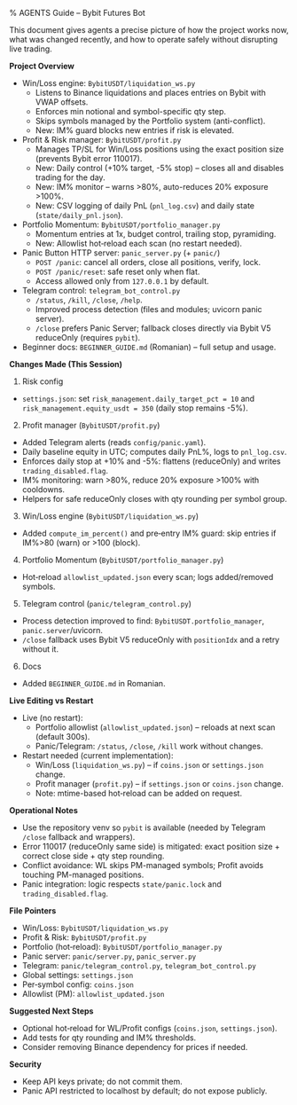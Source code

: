 % AGENTS Guide – Bybit Futures Bot

This document gives agents a precise picture of how the project works now, what was changed recently, and how to operate safely without disrupting live trading.

**Project Overview**
- Win/Loss engine: `BybitUSDT/liquidation_ws.py`
  - Listens to Binance liquidations and places entries on Bybit with VWAP offsets.
  - Enforces min notional and symbol-specific qty step.
  - Skips symbols managed by the Portfolio system (anti-conflict).
  - New: IM% guard blocks new entries if risk is elevated.
- Profit & Risk manager: `BybitUSDT/profit.py`
  - Manages TP/SL for Win/Loss positions using the exact position size (prevents Bybit error 110017).
  - New: Daily control (+10% target, -5% stop) – closes all and disables trading for the day.
  - New: IM% monitor – warns >80%, auto-reduces 20% exposure >100%.
  - New: CSV logging of daily PnL (`pnl_log.csv`) and daily state (`state/daily_pnl.json`).
- Portfolio Momentum: `BybitUSDT/portfolio_manager.py`
  - Momentum entries at 1x, budget control, trailing stop, pyramiding.
  - New: Allowlist hot‑reload each scan (no restart needed).
- Panic Button HTTP server: `panic_server.py` (+ `panic/`)
  - `POST /panic`: cancel all orders, close all positions, verify, lock.
  - `POST /panic/reset`: safe reset only when flat.
  - Access allowed only from `127.0.0.1` by default.
- Telegram control: `telegram_bot_control.py`
  - `/status`, `/kill`, `/close`, `/help`.
  - Improved process detection (files and modules; uvicorn panic server).
  - `/close` prefers Panic Server; fallback closes directly via Bybit V5 reduceOnly (requires `pybit`).
- Beginner docs: `BEGINNER_GUIDE.md` (Romanian) – full setup and usage.

**Changes Made (This Session)**
1) Risk config
- `settings.json`: set `risk_management.daily_target_pct = 10` and `risk_management.equity_usdt = 350` (daily stop remains -5%).
2) Profit manager (`BybitUSDT/profit.py`)
- Added Telegram alerts (reads `config/panic.yaml`).
- Daily baseline equity in UTC; computes daily PnL%, logs to `pnl_log.csv`.
- Enforces daily stop at +10% and -5%: flattens (reduceOnly) and writes `trading_disabled.flag`.
- IM% monitoring: warn >80%, reduce 20% exposure >100% with cooldowns.
- Helpers for safe reduceOnly closes with qty rounding per symbol group.
3) Win/Loss engine (`BybitUSDT/liquidation_ws.py`)
- Added `compute_im_percent()` and pre‑entry IM% guard: skip entries if IM%>80 (warn) or >100 (block).
4) Portfolio Momentum (`BybitUSDT/portfolio_manager.py`)
- Hot‑reload `allowlist_updated.json` every scan; logs added/removed symbols.
5) Telegram control (`panic/telegram_control.py`)
- Process detection improved to find: `BybitUSDT.portfolio_manager`, `panic.server`/uvicorn.
- `/close` fallback uses Bybit V5 reduceOnly with `positionIdx` and a retry without it.
6) Docs
- Added `BEGINNER_GUIDE.md` in Romanian.

**Live Editing vs Restart**
- Live (no restart):
  - Portfolio allowlist (`allowlist_updated.json`) – reloads at next scan (default 300s).
  - Panic/Telegram: `/status`, `/close`, `/kill` work without changes.
- Restart needed (current implementation):
  - Win/Loss (`liquidation_ws.py`) – if `coins.json` or `settings.json` change.
  - Profit manager (`profit.py`) – if `settings.json` or `coins.json` change.
  - Note: mtime-based hot‑reload can be added on request.

**Operational Notes**
- Use the repository venv so `pybit` is available (needed by Telegram `/close` fallback and wrappers).
- Error 110017 (reduceOnly same side) is mitigated: exact position size + correct close side + qty step rounding.
- Conflict avoidance: WL skips PM-managed symbols; Profit avoids touching PM-managed positions.
- Panic integration: logic respects `state/panic.lock` and `trading_disabled.flag`.

**File Pointers**
- Win/Loss: `BybitUSDT/liquidation_ws.py`
- Profit & Risk: `BybitUSDT/profit.py`
- Portfolio (hot‑reload): `BybitUSDT/portfolio_manager.py`
- Panic server: `panic/server.py`, `panic_server.py`
- Telegram: `panic/telegram_control.py`, `telegram_bot_control.py`
- Global settings: `settings.json`
- Per‑symbol config: `coins.json`
- Allowlist (PM): `allowlist_updated.json`

**Suggested Next Steps**
- Optional hot‑reload for WL/Profit configs (`coins.json`, `settings.json`).
- Add tests for qty rounding and IM% thresholds.
- Consider removing Binance dependency for prices if needed.

**Security**
- Keep API keys private; do not commit them.
- Panic API restricted to localhost by default; do not expose publicly.

